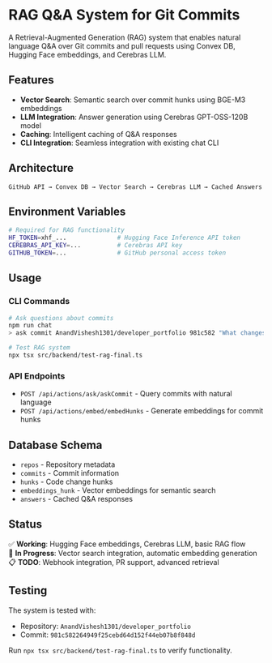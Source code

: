 # RAG Q&A System for Git Commits

A Retrieval-Augmented Generation (RAG) system that enables natural language Q&A over Git commits and pull requests using Convex DB, Hugging Face embeddings, and Cerebras LLM.

## Features

- **Vector Search**: Semantic search over commit hunks using BGE-M3 embeddings
- **LLM Integration**: Answer generation using Cerebras GPT-OSS-120B model
- **Caching**: Intelligent caching of Q&A responses
- **CLI Integration**: Seamless integration with existing chat CLI

## Architecture

```
GitHub API → Convex DB → Vector Search → Cerebras LLM → Cached Answers
```

## Environment Variables

```bash
# Required for RAG functionality
HF_TOKEN=xhf_...              # Hugging Face Inference API token
CEREBRAS_API_KEY=...          # Cerebras API key
GITHUB_TOKEN=...              # GitHub personal access token
```

## Usage

### CLI Commands

```bash
# Ask questions about commits
npm run chat
> ask commit AnandVishesh1301/developer_portfolio 981c582 "What changes were made?"

# Test RAG system
npx tsx src/backend/test-rag-final.ts
```

### API Endpoints

- `POST /api/actions/ask/askCommit` - Query commits with natural language
- `POST /api/actions/embed/embedHunks` - Generate embeddings for commit hunks

## Database Schema

- `repos` - Repository metadata
- `commits` - Commit information
- `hunks` - Code change hunks
- `embeddings_hunk` - Vector embeddings for semantic search
- `answers` - Cached Q&A responses

## Status

✅ **Working**: Hugging Face embeddings, Cerebras LLM, basic RAG flow  
🔄 **In Progress**: Vector search integration, automatic embedding generation  
📋 **TODO**: Webhook integration, PR support, advanced retrieval

## Testing

The system is tested with:
- Repository: `AnandVishesh1301/developer_portfolio`
- Commit: `981c582264949f25cebd64d152f44eb07b8f848d`

Run `npx tsx src/backend/test-rag-final.ts` to verify functionality.
